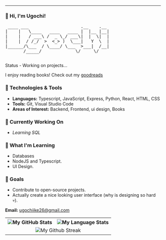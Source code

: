 
---

### 👋 Hi, I'm Ugochi!
<pre>
 ____ ___                    .__    .__ 
|    |   \____   ____   ____ |  |__ |__|
|    |   / ___\ /  _ \_/ ___\|  |  \|  |
|    |  / /_/  >  <_> )  \___|   Y  \  |
|______/\___  / \____/ \___  >___|  /__|
       /_____/             \/     \/    

</pre>
Status - Working on projects...

I enjoy reading books! Check out my <a href="https://www.goodreads.com/user/show/91681774-ugochi" target="_blank">goodreads</a> 
### 🔧 Technologies & Tools
- **Languages:** Typescript, JavaScript, Express, Python, React, HTML, CSS
- **Tools:** Git, Visual Studio Code  
- **Areas of Interest:** Backend, Frontend, ui design, Books

### 🚀 Currently Working On
- *Learning SQL*

### 🌱 What I'm Learning
- Databases
- NodeJS and Typescript.  
- UI Design.  

### 🎯 Goals
- Contribute to open-source projects.  
- Actually create a nice looking user interface (why is designing so hard 💀).  

 **Email:** ugochiike26@gmail.com  



<table>
    <tr>
        <th>
        <picture>
            <source media="(prefers-color-scheme: dark)" srcset="https://github-readme-stats.vercel.app/api?username=noneofurbuzz&show_icons=true&count_private=true&include_all_commits=true&theme=dark&show_icons=true&layout=compact&bg_color=00000000&border_color=00000000&hide=contribs,prs">
            <img alt="My GitHub Stats" src="https://github-readme-stats.vercel.app/api?username=noneofurbuzz&show_icons=true&count_private=true&include_all_commits=true&theme=light&show_icons=true&layout=compact&bg_color=00000000&border_color=00000000&hide=contribs,prs">
</picture>
            <br>
        </th>
        <th>
        <picture>
            <source media="(prefers-color-scheme: dark)" srcset="https://github-readme-stats.quantumlytangled.vercel.app/api/top-langs/?username=noneofurbuzz&layout=compact&theme=dark&bg_color=00000000&hide_border=true&icon_color=00000000&count_private=true">
            <img alt="My Language Stats" src="https://github-readme-stats.quantumlytangled.vercel.app/api/top-langs/?username=noneofurbuzz&layout=compact&theme=light&text_color=434d58&bg_color=00000000&hide_border=true&icon_color=00000000&count_private=true">
</picture>
        </th>
    </tr>
    <tr>
    <td colspan = "2" align = "center">
    <picture>
    <source media = "(prefers-color-scheme: dark)" srcset = "https://streak-stats.demolab.com/?user=noneofurbuzz&theme=dark&background=00000000&hide_border=true&ring=9f9f9f&fire=fff&currStreakLabel=fff">
    <img alt = "My Github Streak" src = "https://streak-stats.demolab.com/?user=noneofurbuzz&theme=meta-light&background=00000000&hide_border=true">
    </picture>
    </td>
    </tr>
</table>




